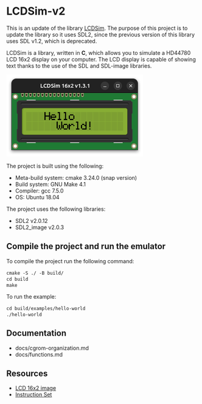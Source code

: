 # LCDSim-v2

This is an update of the library [LCDSim](https://github.com/dylangageot/LCDSim).
The purpose of this project is to update the library so it uses SDL2, since the previous version of this library uses
SDL v1.2, which is deprecated.

LCDSim is a library, written in **C**, which allows you to simulate a HD44780 LCD 16x2 display on your computer.
The LCD display is capable of showing text thanks to the use of the SDL and SDL-image libraries.

<img src="./docs/imgs/lcdsim-v2-screenshot.png" width="" height="">

The project is built using the following:
- Meta-build system: cmake 3.24.0 (snap version)
- Build system: GNU Make 4.1
- Compiler: gcc 7.5.0
- OS: Ubuntu 18.04

The project uses the following libraries:
- SDL2 v2.0.12
- SDL2_image v2.0.3

## Compile the project and run the emulator

To compile the project run the following command:
``` 
cmake -S ./ -B build/
cd build
make
```

To run the example:
```
cd build/examples/hello-world
./hello-world
```

## Documentation

- docs/cgrom-organization.md
- docs/functions.md

## Resources
- [LCD 16x2 image](http://paulvollmer.net/FritzingParts/parts/lcd-GDM1602K.html)
- [Instruction Set](https://mil.ufl.edu/3744/docs/lcdmanual/commands.html)